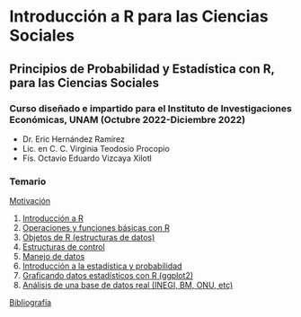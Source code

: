 # Introducción a R para las Ciencias Sociales
## Principios de Probabilidad y Estadística con R, para las Ciencias Sociales
### Curso diseñado e impartido para el Instituto de Investigaciones Económicas, UNAM (Octubre 2022-Diciembre 2022)
- Dr. Eric Hernández Ramírez
- Lic. en C. C. Virginia Teodosio Procopio
- Fís. Octavio Eduardo Vizcaya Xilotl

### Temario
[Motivación](presentaciones/motivacion.md)   
1. [Introducción a R](presentaciones/modulo1.md)
2. [Operaciones y funciones básicas con R](presentaciones/modulo2.md)
3. [Objetos de R (estructuras de datos)](presentaciones/modulo3.md)
4. [Estructuras de control](presentaciones/modulo4.md)
5. [Manejo de datos](presentaciones/modulo5.md)
6. [Introducción a la estadística y probabilidad](presentaciones/modulo6.md)
7. [Graficando datos estadísticos con R (ggplot2)](presentaciones/modulo7.md)
8. [Análisis de una base de datos real (INEGI, BM, ONU, etc)](presentaciones/modulo8.md)

[Bibliografía](presentaciones/bibliografia.md)
